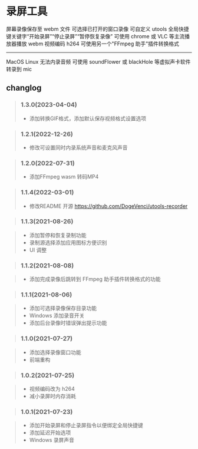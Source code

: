 # 录屏工具

屏幕录像保存至 webm 文件
可选择已打开的窗口录像
可自定义 utools 全局快捷键关键字“开始录屏”“停止录屏”“暂停恢复录像”
可使用 chrome 或 VLC 等主流播放器播放 webm
视频编码 h264 可使用另一个"FFmpeg 助手"插件转换格式

---

MacOS Linux 无法内录音频 可使用 soundFlower 或 blackHole 等虚拟声卡软件转录到 mic

## changlog
> ### 1.3.0(2023-04-04)
> - 添加转换GIF格式，添加默认保存视频格式设置选项

> ### 1.2.1(2022-12-26)
> - 修改可设置同时内录系统声音和麦克风声音

> ### 1.2.0(2022-07-31)
> - 添加FFmpeg wasm 转码MP4

> ### 1.1.4(2022-03-01)
> - 修改README 开源 https://github.com/DogeVenci/utools-recorder

> ### 1.1.3(2021-08-26)

> - 添加暂停和恢复录制功能
> - 录制源选择添加应用图标方便识别
> - UI 调整

> ### 1.1.2(2021-08-08)

> - 添加完成录像后跳转到 FFmpeg 助手插件转换格式的功能

> ### 1.1.1(2021-08-06)

> - 添加可选择录像保存目录功能
> - Windows 添加录音开关
> - 添加后台录像时错误弹出提示功能

> ### 1.1.0(2021-07-27)

> - 添加选择录像窗口功能
> - 前端重构

> ### 1.0.2(2021-07-25)

> - 视频编码改为 h264
> - 减小录屏时内存消耗

> ### 1.0.1(2021-07-23)

> - 添加开始录屏和停止录屏指令以便绑定全局快捷键
> - 添加延迟开始选项
> - Windows 录屏声音
